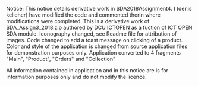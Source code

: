 Notice: This notice details derivative work in SDA2018Assignment4.
I (denis kelleher) have modified the code and commented therin where modifications were completed.
This is a derivative work of SDA\_Assign3\_2018.zip authored by DCU ICTOPEN as a fuction of ICT OPEN SDA module.
Iconography changed, see Readme file for attribution of images.
Code changed to add a toast message on clicking of a product.
Color and style of the application is changed from source application files for demonstration purposes only.
Application converted to 4 fragments "Main", "Product", "Orders" and "Collection"

All information contained in application and in this notice are is for information purposes only and do not modify the licence.

